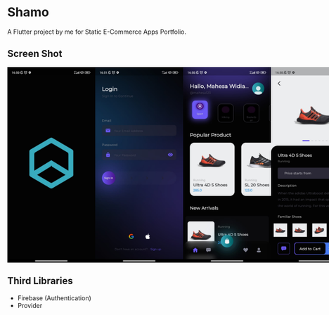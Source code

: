 # Shamo

A Flutter project by me for Static E-Commerce Apps Portfolio.

## Screen Shot
<div style="display:flex;">
    <img alt="Splash" title="Splash" width="200px" src="assets/1.jpg" />
    <img alt="Login" title="Login" width="200px" src="assets/2.jpg" />
    <img alt="Home" title="Home" width="200px" src="assets/3.jpg" />
    <img alt="Detail" title="Detail" width="200px" src="assets/4.jpg" />
    <img alt="Cart" title="Cart" width="200px" src="assets/5.jpg" />
    <img alt="Checkout" title="Checkout" width="200px" src="assets/6.jpg" />
    <img alt="Profile" title="Profile" width="200px" src="assets/7.jpg" />
</div>

## Third Libraries
- Firebase (Authentication)
- Provider